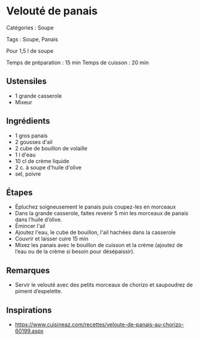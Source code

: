 # Velouté de panais

Catégories : Soupe

Tags : Soupe, Panais

Pour 1,5 l de soupe

Temps de préparation : 15 min
Temps de cuisson : 20 min

## Ustensiles

* 1 grande casserole
* Mixeur

## Ingrédients

* 1 gros panais
* 2 gousses d'ail
* 2 cube de bouillon de volaille
* 1 l d'eau
* 10 cl de crème liquide
* 2 c. à soupe d'huile d'olive
* sel, poivre

## Étapes

* Épluchez soigneusement le panais puis coupez-les en morceaux
* Dans la grande casserole, faites revenir 5 min les morceaux de panais dans l’huile d’olive.
* Émincer l'ail
* Ajoutez l'eau, le cube de bouillon, l'ail hachées dans la casserole
* Couvrir et laisser cuire 15 min
* Mixez les panais avec le bouillon de cuisson et la crème (ajoutez de l’eau ou de la crème si besoin pour désépaissir).

## Remarques

* Servir le velouté avec des petits morceaux de chorizo et saupoudrez de piment d’espelette.

## Inspirations

* https://www.cuisineaz.com/recettes/veloute-de-panais-au-chorizo-60199.aspx
